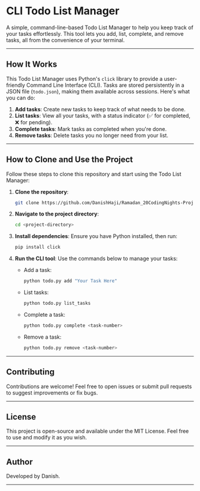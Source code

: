 # CLI Todo List Manager

A simple, command-line-based Todo List Manager to help you keep track of your tasks effortlessly. This tool lets you add, list, complete, and remove tasks, all from the convenience of your terminal.

---

## How It Works

This Todo List Manager uses Python's `click` library to provide a user-friendly Command Line Interface (CLI). Tasks are stored persistently in a JSON file (`todo.json`), making them available across sessions. Here's what you can do:

1. **Add tasks**: Create new tasks to keep track of what needs to be done.
2. **List tasks**: View all your tasks, with a status indicator (✅ for completed, ❌ for pending).
3. **Complete tasks**: Mark tasks as completed when you're done.
4. **Remove tasks**: Delete tasks you no longer need from your list.

---

## How to Clone and Use the Project

Follow these steps to clone this repository and start using the Todo List Manager:

1. **Clone the repository**:
    ```bash
    git clone https://github.com/DanishHaji/Ramadan_20CodingNights-Project.git
    ```

2. **Navigate to the project directory**:
    ```bash
    cd <project-directory>
    ```

3. **Install dependencies**:
    Ensure you have Python installed, then run:
    ```bash
    pip install click
    ```

4. **Run the CLI tool**:
    Use the commands below to manage your tasks:
    - Add a task:
      ```bash
      python todo.py add "Your Task Here"
      ```
    - List tasks:
      ```bash
      python todo.py list_tasks
      ```
    - Complete a task:
      ```bash
      python todo.py complete <task-number>
      ```
    - Remove a task:
      ```bash
      python todo.py remove <task-number>
      ```

---

## Contributing

Contributions are welcome! Feel free to open issues or submit pull requests to suggest improvements or fix bugs.

---

## License

This project is open-source and available under the MIT License. Feel free to use and modify it as you wish.

---

## Author

Developed by Danish.

---

